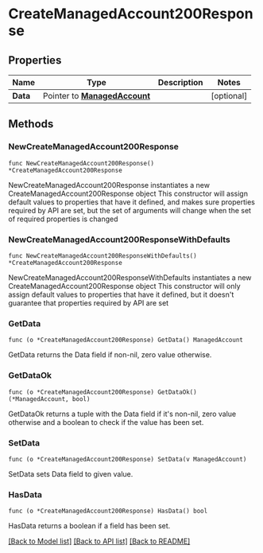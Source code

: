 # CreateManagedAccount200Response

## Properties

Name | Type | Description | Notes
------------ | ------------- | ------------- | -------------
**Data** | Pointer to [**ManagedAccount**](ManagedAccount.md) |  | [optional] 

## Methods

### NewCreateManagedAccount200Response

`func NewCreateManagedAccount200Response() *CreateManagedAccount200Response`

NewCreateManagedAccount200Response instantiates a new CreateManagedAccount200Response object
This constructor will assign default values to properties that have it defined,
and makes sure properties required by API are set, but the set of arguments
will change when the set of required properties is changed

### NewCreateManagedAccount200ResponseWithDefaults

`func NewCreateManagedAccount200ResponseWithDefaults() *CreateManagedAccount200Response`

NewCreateManagedAccount200ResponseWithDefaults instantiates a new CreateManagedAccount200Response object
This constructor will only assign default values to properties that have it defined,
but it doesn't guarantee that properties required by API are set

### GetData

`func (o *CreateManagedAccount200Response) GetData() ManagedAccount`

GetData returns the Data field if non-nil, zero value otherwise.

### GetDataOk

`func (o *CreateManagedAccount200Response) GetDataOk() (*ManagedAccount, bool)`

GetDataOk returns a tuple with the Data field if it's non-nil, zero value otherwise
and a boolean to check if the value has been set.

### SetData

`func (o *CreateManagedAccount200Response) SetData(v ManagedAccount)`

SetData sets Data field to given value.

### HasData

`func (o *CreateManagedAccount200Response) HasData() bool`

HasData returns a boolean if a field has been set.


[[Back to Model list]](../README.md#documentation-for-models) [[Back to API list]](../README.md#documentation-for-api-endpoints) [[Back to README]](../README.md)


